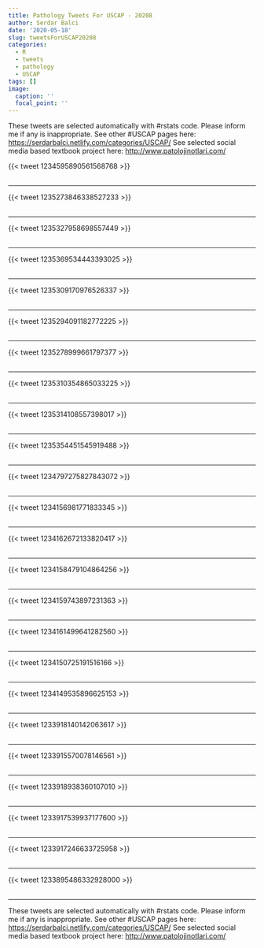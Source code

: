 ```yaml
---
title: Pathology Tweets For USCAP - 20208
author: Serdar Balci
date: '2020-05-18'
slug: tweetsForUSCAP20208
categories:
  - R
  - tweets
  - pathology
  - USCAP
tags: []
image:
  caption: ''
  focal_point: ''
---
```



These tweets are selected automatically with #rstats code. Please inform me if any is inappropriate.
See other #USCAP pages here: https://serdarbalci.netlify.com/categories/USCAP/ 
See selected social media based textbook project here: http://www.patolojinotlari.com/

{{< tweet 1234595890561568768 >}}
<br>
<br>
<hr>
{{< tweet 1235273846338527233 >}}
<br>
<br>
<hr>
{{< tweet 1235327958698557449 >}}
<br>
<br>
<hr>
{{< tweet 1235369534443393025 >}}
<br>
<br>
<hr>
{{< tweet 1235309170976526337 >}}
<br>
<br>
<hr>
{{< tweet 1235294091182772225 >}}
<br>
<br>
<hr>
{{< tweet 1235278999661797377 >}}
<br>
<br>
<hr>
{{< tweet 1235310354865033225 >}}
<br>
<br>
<hr>
{{< tweet 1235314108557398017 >}}
<br>
<br>
<hr>
{{< tweet 1235354451545919488 >}}
<br>
<br>
<hr>
{{< tweet 1234797275827843072 >}}
<br>
<br>
<hr>
{{< tweet 1234156981771833345 >}}
<br>
<br>
<hr>
{{< tweet 1234162672133820417 >}}
<br>
<br>
<hr>
{{< tweet 1234158479104864256 >}}
<br>
<br>
<hr>
{{< tweet 1234159743897231363 >}}
<br>
<br>
<hr>
{{< tweet 1234161499641282560 >}}
<br>
<br>
<hr>
{{< tweet 1234150725191516166 >}}
<br>
<br>
<hr>
{{< tweet 1234149535896625153 >}}
<br>
<br>
<hr>
{{< tweet 1233918140142063617 >}}
<br>
<br>
<hr>
{{< tweet 1233915570078146561 >}}
<br>
<br>
<hr>
{{< tweet 1233918938360107010 >}}
<br>
<br>
<hr>
{{< tweet 1233917539937177600 >}}
<br>
<br>
<hr>
{{< tweet 1233917246633725958 >}}
<br>
<br>
<hr>
{{< tweet 1233895486332928000 >}}
<br>
<br>
<hr>


These tweets are selected automatically with #rstats code. Please inform me if any is inappropriate.
See other #USCAP pages here: https://serdarbalci.netlify.com/categories/USCAP/ 
See selected social media based textbook project here: http://www.patolojinotlari.com/
